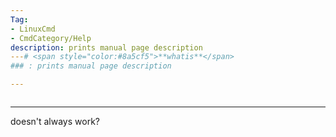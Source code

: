 ```yaml
---
Tag:
- LinuxCmd 
- CmdCategory/Help
description: prints manual page description
---# <span style="color:#8a5cf5">**whatis**</span>
### : prints manual page description

---
```

```

```
---
doesn't always work?